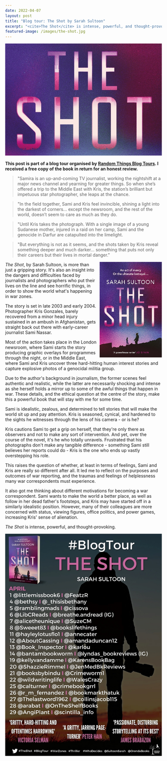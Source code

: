 ```yaml
---
date: 2022-04-07
layout: post
title: "Blog tour: The Shot by Sarah Sultoon"
excerpt: "<cite>The Shot</cite> is intense, powerful, and thought-provoking."
featured-image: /images/the-shot.jpg
---
```


![The Shot](/images/the-shot.jpg)

**This post is part of a blog tour organised by [Random Things Blog Tours](http://randomthingsthroughmyletterbox.blogspot.com/p/services-to-publishers-authors-blog.html). I received a free copy of the book in return for an honest review.**

> "Samira is an up-and-coming TV journalist, working the nightshift at a major news channel and yearning for greater things. So when she’s offered a trip to the Middle East with Kris, the station’s brilliant but impetuous star photographer, she leaps at the chance.

> "In the field together, Sami and Kris feel invincible, shining a light into the darkest of corners... except the newsroom, and the rest of the world, doesn’t seem to care as much as they do.

> "Until Kris takes the photograph. With a single image of a young Sudanese mother, injured in a raid on her camp, Sami and the genocide in Darfur are catapulted into the limelight.

> "But everything is not as it seems, and the shots taken by Kris reveal something deeper and much darker... something that puts not only their careers but their lives in mortal danger."

<img src="/images/the-shot-200.jpg" alt="The Shot" style="float: right; margin-bottom: 10px; margin-left: 10px;">

<cite>The Shot</cite>, by Sarah Sultoon, is more than just a gripping story. It's also an insight into the dangers and difficulties faced by journalists and photographers who put their lives on the line and see horrific things, in order to show the world what's happening in war zones.

The story is set in late 2003 and early 2004. Photographer Kris Gonzales, barely recovered from a minor head injury sustained in an ambush in Afghanistan, gets straight back out there with early-career journalist Sami Nassar.

Most of the action takes place in the London newsroom, where Sami starts the story producing graphic overlays for programmes through the night, or in the Middle East, where Sami and Kris uncover three hard-hitting human interest stories and capture explosive photos of a genocidal militia group.

Due to the author's background in journalism, the former scenes feel authentic and realistic, while the latter are necessarily shocking and intense as she herself holds a mirror up to some of the awful things that happen in war. These details, and the ethical question at the centre of the story, make this a powerful book that will stay with me for some time.

Sami is idealistic, zealous, and determined to tell stories that will make the world sit up and pay attention. Kris is seasoned, cynical, and hardened to the sights he witnesses through the lens of his camera - or is he?

Kris cautions Sami to get a grip on herself, that they're only there as observers and not to make any sort of intervention. And yet, over the course of the novel, it's he who totally unravels. Frustrated that his photographs don't make any tangible difference - something Sami still believes her reports could do - Kris is the one who ends up vastly overstepping his role.

This raises the question of whether, at least in terms of feelings, Sami and Kris are really so different after all. It led me to reflect on the purposes and outcomes of war reporting, and the traumas and feelings of helplessness many war correspondents must experience.

It also got me thinking about different motivations for becoming a war correspondent. Sami wants to make the world a better place, as well as follow in her dead father's footsteps, and Kris may have started off in a similarly idealistic position. However, many of their colleagues are more concerned with status, viewing figures, office politics, and power games, increasing Kris' sense of alienation.

<cite>The Shot</cite> is intense, powerful, and thought-provoking.

![The Shot blog tour banner](/images/the-shot-banner.jpg)
